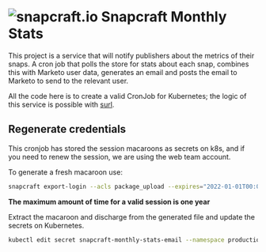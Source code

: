 # ![snapcraft.io](https://assets.ubuntu.com/v1/944b8760-snapcraft-logo-bird.svg?fmt=png&w=50 "Snapcraft") Snapcraft Monthly Stats

This project is a service that will notify publishers about the metrics of their snaps. A cron job that polls the store for stats about each snap, combines this with Marketo user data, generates an email and posts the email to Marketo to send to the relevant user.

All the code here is to create a valid CronJob for Kubernetes; the logic of this service is possible with [surl](https://github.com/Roadmaster/surl/).

## Regenerate credentials

This cronjob has stored the session macaroons as secrets on k8s, and if you need to renew the session, we are using the web team account.

To generate a fresh macaroon use:

```bash
snapcraft export-login --acls package_upload --expires="2022-01-01T00:00:00" webteam-session.txt
```

**The maximum amount of time for a valid session is one year**

Extract the macaroon and discharge from the generated file and update the secrets on Kubernetes.

```bash
kubectl edit secret snapcraft-monthly-stats-email --namespace production
```
